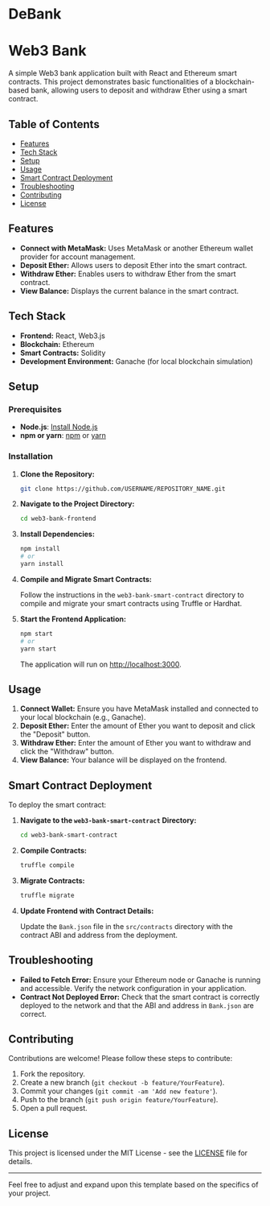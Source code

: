 # DeBank
# Web3 Bank

A simple Web3 bank application built with React and Ethereum smart contracts. This project demonstrates basic functionalities of a blockchain-based bank, allowing users to deposit and withdraw Ether using a smart contract.

## Table of Contents

- [Features](#features)
- [Tech Stack](#tech-stack)
- [Setup](#setup)
- [Usage](#usage)
- [Smart Contract Deployment](#smart-contract-deployment)
- [Troubleshooting](#troubleshooting)
- [Contributing](#contributing)
- [License](#license)

## Features

- **Connect with MetaMask:** Uses MetaMask or another Ethereum wallet provider for account management.
- **Deposit Ether:** Allows users to deposit Ether into the smart contract.
- **Withdraw Ether:** Enables users to withdraw Ether from the smart contract.
- **View Balance:** Displays the current balance in the smart contract.

## Tech Stack

- **Frontend:** React, Web3.js
- **Blockchain:** Ethereum
- **Smart Contracts:** Solidity
- **Development Environment:** Ganache (for local blockchain simulation)

## Setup

### Prerequisites

- **Node.js**: [Install Node.js](https://nodejs.org/)
- **npm or yarn**: [npm](https://www.npmjs.com/) or [yarn](https://classic.yarnpkg.com/)

### Installation

1. **Clone the Repository:**

    ```bash
    git clone https://github.com/USERNAME/REPOSITORY_NAME.git
    ```

2. **Navigate to the Project Directory:**

    ```bash
    cd web3-bank-frontend
    ```

3. **Install Dependencies:**

    ```bash
    npm install
    # or
    yarn install
    ```

4. **Compile and Migrate Smart Contracts:**

    Follow the instructions in the `web3-bank-smart-contract` directory to compile and migrate your smart contracts using Truffle or Hardhat.

5. **Start the Frontend Application:**

    ```bash
    npm start
    # or
    yarn start
    ```

    The application will run on [http://localhost:3000](http://localhost:3000).

## Usage

1. **Connect Wallet:** Ensure you have MetaMask installed and connected to your local blockchain (e.g., Ganache).
2. **Deposit Ether:** Enter the amount of Ether you want to deposit and click the "Deposit" button.
3. **Withdraw Ether:** Enter the amount of Ether you want to withdraw and click the "Withdraw" button.
4. **View Balance:** Your balance will be displayed on the frontend.

## Smart Contract Deployment

To deploy the smart contract:

1. **Navigate to the `web3-bank-smart-contract` Directory:**

    ```bash
    cd web3-bank-smart-contract
    ```

2. **Compile Contracts:**

    ```bash
    truffle compile
    ```

3. **Migrate Contracts:**

    ```bash
    truffle migrate
    ```

4. **Update Frontend with Contract Details:**

    Update the `Bank.json` file in the `src/contracts` directory with the contract ABI and address from the deployment.

## Troubleshooting

- **Failed to Fetch Error:** Ensure your Ethereum node or Ganache is running and accessible. Verify the network configuration in your application.
- **Contract Not Deployed Error:** Check that the smart contract is correctly deployed to the network and that the ABI and address in `Bank.json` are correct.

## Contributing

Contributions are welcome! Please follow these steps to contribute:

1. Fork the repository.
2. Create a new branch (`git checkout -b feature/YourFeature`).
3. Commit your changes (`git commit -am 'Add new feature'`).
4. Push to the branch (`git push origin feature/YourFeature`).
5. Open a pull request.

## License

This project is licensed under the MIT License - see the [LICENSE](LICENSE) file for details.

---

Feel free to adjust and expand upon this template based on the specifics of your project.

